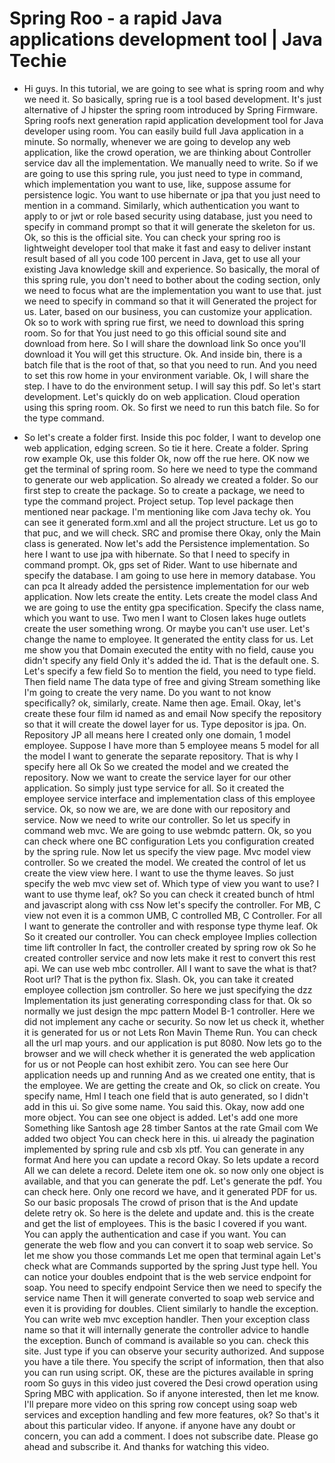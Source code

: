 # Spring Roo - a rapid Java applications development tool | Java Techie

* Hi guys. In this tutorial, we are going to see what is spring room and why we need it. So basically, spring rue is a tool based development. It's just alternative of J hipster the spring room introduced by Spring Firmware. Spring roofs next generation rapid application development tool for Java developer using room. You can easily build full Java application in a minute. So normally, whenever we are going to develop any web application, like the crowd operation, we are thinking about Controller service dav all the implementation. We manually need to write. So if we are going to use this spring rule, you just need to type in command, which implementation you want to use, like, suppose assume for persistence logic. You want to use hibernate or jpa that you just need to mention in a command. Similarly, which authentication you want to apply to or jwt or role based security using database, just you need to specify in command prompt so that it will generate the skeleton for us. Ok, so this is the official site. You can check your spring roo is lightweight developer tool that make it fast and easy to deliver instant result based of all you code 100 percent in Java, get to use all your existing Java knowledge skill and experience. So basically, the moral of this spring rule, you don't need to bother about the coding section, only we need to focus what are the implementation you want to use that. just we need to specify in command so that it will Generated the project for us. Later, based on our business, you can customize your application. Ok so to work with spring rue first, we need to download this spring room. So for that You just need to go this official sound site and download from here. So I will share the download link So once you'll download it You will get this structure. Ok. And inside bin, there is a batch file that is the root of that, so that you need to run. And you need to set this row home in your environment variable. Ok, I will share the step. I have to do the environment setup. I will say this pdf. So let's start development. Let's quickly do on web application. Cloud operation using this spring room. Ok. So first we need to run this batch file. So for the type command.

* So let's create a folder first. Inside this poc folder, I want to develop one web application, edging screen. So tie it here. Create a folder. Spring row example Ok, use this folder Ok, now off the rue here. OK now we get the terminal of spring room. So here we need to type the command to generate our web application. So already we created a folder. So our first step to create the package. So to create a package, we need to type the command project. Project setup. Top level package then mentioned near package. I'm mentioning like com Java techy ok. You can see it generated form.xml and all the project structure. Let us go to that puc, and we will check. SRC and promise there Okay, only the Main class is generated. Now let's add the Persistence implementation. So here I want to use jpa with hibernate. So that I need to specify in command prompt. Ok, gps set of Rider. Want to use hibernate and specify the database. I am going to use here in memory database. You can pca It already added the persistence implementation for our web application. Now lets create the entity. Lets create the model class And we are going to use the entity gpa specification. Specify the class name, which you want to use. Two men I want to Closen lakes huge outlets create the user something wrong. Or maybe you can't use user. Let's change the name to employee. It generated the entity class for us. Let me show you that Domain executed the entity with no field, cause you didn't specify any field Only it's added the id. That is the default one. S. Let's specify a few field So to mention the field, you need to type field. Then field name The data type of free and giving Stream something like I'm going to create the very name. Do you want to not know specifically? ok, similarly, create. Name then age. Email. Okay, let's create these four film id named as and email Now specify the repository so that it will create the dowel layer for us. Type depositor is jpa. On. Repository JP all means here I created only one domain, 1 model employee. Suppose I have more than 5 employee means 5 model for all the model I want to generate the separate repository. That is why I specify here all Ok So we created the model and we created the repository. Now we want to create the service layer for our other application. So simply just type service for all. So it created the employee service interface and implementation class of this employee service. Ok, so now we are, we are done with our repository and service. Now we need to write our controller. So let us specify in command web mvc. We are going to use webmdc pattern. Ok, so you can check where one BC configuration Lets you configuration created by the spring rule. Now let us specify the view page. Mvc model view controller. So we created the model. We created the control of let us create the view view here. I want to use the thyme leaves. So just specify the web mvc view set of. Which type of view you want to use? I want to use thyme leaf, ok? So you can check it created bunch of html and javascript along with css Now let's specify the controller. For MB, C view not even it is a common UMB, C controlled MB, C Controller. For all I want to generate the controller and with response type thyme leaf. Ok So it created our controller. You can check employee Implies collection time lift controller In fact, the controller created by spring row ok So he created controller service and now lets make it rest to convert this rest api. We can use web mbc controller. All I want to save the what is that? Root url? That is the python fix. Slash. Ok, you can take it created employee collection jsm controller. So here we just specifying the dzz Implementation its just generating corresponding class for that. Ok so normally we just design the mpc pattern Model B-1 controller. Here we did not implement any cache or security. So now let us check it, whether it is generated for us or not Lets Ron Mavin Theme Run. You can check all the url map yours. and our application is put 8080. Now lets go to the browser and we will check whether it is generated the web application for us or not People can host exhibit zero. You can see here Our application needs up and running And as we created one entity, that is the employee. We are getting the create and Ok, so click on create. You specify name, Hml I teach one field that is auto generated, so I didn't add in this ui. So give some name. You said this. Okay, now add one more object. You can see one object is added. Let's add one more Something like Santosh age 28 timber Santos at the rate Gmail com We added two object You can check here in this. ui already the pagination implemented by spring rule and csb xls ptf. You can generate in any format And here you can update a record Okay. So lets update a record All we can delete a record. Delete item one ok. so now only one object is available, and that you can generate the pdf. Let's generate the pdf. You can check here. Only one record we have, and it generated PDF for us. So our basic proposals The crowd of prison that is the And update delete retry ok. So here is the delete and update and. this is the create and get the list of employees. This is the basic I covered if you want. You can apply the authentication and case if you want. You can generate the web flow and you can convert it to soap web service. So let me show you those commands Let me open that terminal again Let's check what are Commands supported by the spring Just type hell. You can notice your doubles endpoint that is the web service endpoint for soap. You need to specify endpoint Service then we need to specify the service name Then it will generate converted to soap web service and even it is providing for doubles. Client similarly to handle the exception. You can write web mvc exception handler. Then your exception class name so that it will internally generate the controller advice to handle the exception. Bunch of command is available so you can. check this site. Just type if you can observe your security authorized. And suppose you have a tile there. You specify the script of information, then that also you can run using script. OK, these are the pictures available in spring room So guys in this video just covered the Desi crowd operation using Spring MBC with application. So if anyone interested, then let me know. I'll prepare more video on this spring row concept using soap web services and exception handling and few more features, ok? So that's it about this particular video. If anyone. if anyone have any doubt or concern, you can add a comment. I does not subscribe date. Please go ahead and subscribe it. And thanks for watching this video.
